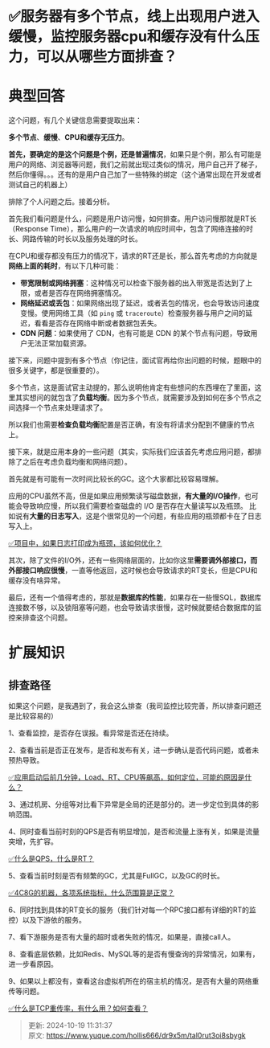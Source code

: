 # ✅服务器有多个节点，线上出现用户进入缓慢，监控服务器cpu和缓存没有什么压力，可以从哪些方面排查？

# 典型回答


这个问题，有几个关键信息需要提取出来：



**多个节点**、**缓慢**、**CPU和缓存无压力**。



**首先，要确定的是这个问题是个例，还是普遍情况**，如果只是个例，那么有可能是用户的网络、浏览器等问题，我们之前就出现过类似的情况，用户自己开了梯子，然后你懂得。。。还有的是用户自己加了一些特殊的绑定（这个通常出现在开发或者测试自己的机器上）



排除了个人问题之后。接着分析。



首先我们看问题是什么，问题是用户访问慢，如何排查。用户访问慢那就是RT长（Response Time），那么用户的一次请求的响应时间中，包含了网络连接的时长、网路传输的时长以及服务处理的时长。



在CPU和缓存都没有压力的情况下，请求的RT还是长，那么首先考虑的方向就是**网络上面的耗时**，有以下几种可能：



+ **带宽限制或网络拥塞**：这种情况可以检查下服务器的出入带宽是否达到了上限，或者是否存在网络拥塞情况。
+ **网络延迟或丢包**：如果网络出现了延迟，或者丢包的情况，也会导致访问速度变慢。使用网络工具（如 `ping` 或 `traceroute`）检查服务器与用户之间的延迟，看看是否存在网络中断或者数据包丢失。
+ **CDN 问题**：如果使用了 CDN，也有可能是 CDN 的某个节点有问题，导致用户无法正常加载资源。



接下来，问题中提到有多个节点（你记住，面试官再给你出问题的时候，题眼中的很多关键字，都是很重要的）。



多个节点，这是面试官主动提的，那么说明他肯定有些想问的东西埋在了里面，这里其实想问的就包含了**负载均衡**。因为多个节点，就需要涉及到如何在多个节点之间选择一个节点来处理请求了。



 所以我们也需要**检查负载均衡**配置是否正确，有没有将请求分配到不健康的节点上。  



接下来，就是应用本身的一些问题（其实，实际我们应该首先考虑应用问题，都排除了之后在考虑负载均衡和网络问题）。



首先就是有可能有一次时间比较长的GC。这个大家都比较容易理解。



应用的CPU虽然不高，但是如果应用频繁读写磁盘数据，**有大量的I/O操作**，也可能会导致响应慢，所以我们需要检查磁盘的 I/O 是否存在大量读写以及瓶颈。  比如说有**大量的日志写入**，这是个很常见的一个问题，有些应用的瓶颈都卡在了日志写入上。



[✅项目中，如果日志打印成为瓶颈，该如何优化？](https://www.yuque.com/hollis666/dr9x5m/bikxuiiqn5u7seva)



其次，除了文件的I/O外，还有一些网络层面的，比如你这里**需要调外部接口，而外部接口响应很慢**，一直等他返回，这时候也会导致请求的RT变长，但是CPU和缓存没有啥异常。



最后，还有一个值得考虑的，那就是**数据库的性能**，如果存在一些慢SQL，数据库连接数不够，以及锁阻塞等问题，也会导致请求很慢，这时候就要结合数据库的监控来排查这个问题。





# 扩展知识


## 排查路径


如果这个问题，是我遇到了，我会这么排查（我司监控比较完善，所以排查问题还是比较容易的）



1、查看监控，是否存在误报。看异常是否还在持续。

2、查看当前是否正在发布，是否和发布有关，进一步确认是否代码问题，或者未预热导致。



[✅应用启动后前几分钟，Load、RT、CPU等飙高，如何定位，可能的原因是什么？](https://www.yuque.com/hollis666/dr9x5m/we92mtmze7gd58ct)



3、通过机房、分组等对比看下异常是全局的还是部分的。进一步定位到具体的影响范围。

4、同时查看当前时刻的QPS是否有明显增加，是否和流量上涨有关，如果是流量突增，先扩容。



[✅什么是QPS，什么是RT？](https://www.yuque.com/hollis666/dr9x5m/hr5913)



5、查看当前时刻是否有频繁的GC，尤其是FullGC，以及GC的时长。



[✅4C8G的机器，各项系统指标，什么范围算是正常？](https://www.yuque.com/hollis666/dr9x5m/pt58t4z58614u4z0)



6、同时找到具体的RT变长的服务（我们针对每一个RPC接口都有详细的RT的监控）以及下游依的服务。

7、看下游服务是否有大量的超时或者失败的情况，如果是，直接call人。

8、查看底层依赖，比如Redis、MySQL等的是否有慢查询的异常情况，如果有，进一步看原因。

9、如果以上都没有，查看这台虚拟机所在的宿主机的情况，是否有大量的网络重传等问题。



[✅什么是TCP重传率，有什么用？如何查看？](https://www.yuque.com/hollis666/dr9x5m/tk8w4sg1gw9cd0gg)







> 更新: 2024-10-19 11:31:37  
> 原文: <https://www.yuque.com/hollis666/dr9x5m/tal0rut3oi8sbygk>